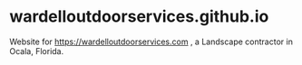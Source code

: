 # wardelloutdoorservices.github.io

Website for https://wardelloutdoorservices.com , a Landscape contractor in Ocala, Florida.
